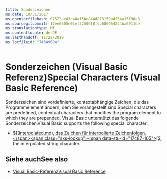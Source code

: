 ```yaml
---
title: Sonderzeichen
ms.date: 10/31/2017
ms.openlocfilehash: 07522ae43c40af5be844d873159a4f54a15f90e8
ms.sourcegitcommit: 17ee6605e01ef32506f8fdc686954244ba6911de
ms.translationtype: MT
ms.contentlocale: de-DE
ms.lasthandoff: 11/22/2019
ms.locfileid: "74349604"
---
```

# <a name="special-characters-visual-basic-reference"></a><span data-ttu-id="17487-102">Sonderzeichen (Visual Basic Referenz)</span><span class="sxs-lookup"><span data-stu-id="17487-102">Special Characters (Visual Basic Reference)</span></span>

<span data-ttu-id="17487-103">Sonderzeichen sind vordefinierte, kontextabhängige Zeichen, die das Programmelement ändern, dem Sie vorangestellt sind.</span><span class="sxs-lookup"><span data-stu-id="17487-103">Special characters are predefined, contextual characters that modifies the program element to which they are prepended.</span></span> <span data-ttu-id="17487-104">Visual Basic unterstützt das folgende Sonderzeichen:</span><span class="sxs-lookup"><span data-stu-id="17487-104">Visual Basic supports the following special character:</span></span>

- <span data-ttu-id="17487-105">[$](interpolated.md), das Zeichen für interpolierte Zeichenfolgen.</span><span class="sxs-lookup"><span data-stu-id="17487-105">[$](interpolated.md), the interpolated string character.</span></span>

## <a name="see-also"></a><span data-ttu-id="17487-106">Siehe auch</span><span class="sxs-lookup"><span data-stu-id="17487-106">See also</span></span>

- [<span data-ttu-id="17487-107">Visual Basic-Referenz</span><span class="sxs-lookup"><span data-stu-id="17487-107">Visual Basic Reference</span></span>](../../../visual-basic/language-reference/index.md)
